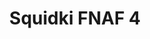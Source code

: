 ---
slug: squidki-fnaf-4
title: Squidki FNAF 4
description: "Squidki FNAF 4 is an exciting online game. Play for free directly in your browser!"
icon: /images/new_mods/Sprunki FNAF 4.png
url: https://wowtbc.net/sprunkin/fnaf4/index.html
previewImage: /images/new_mods/Sprunki FNAF 4.png
type: new mods

# SEO配置
seo:
  title: "Squidki FNAF 4 - Play Free Online Game | Fun Browser Games"
  description: "Squidki FNAF 4 - Play this fun online game for free in your browser. No download required!"
  ogImage: "/images/new_mods/Sprunki FNAF 4.png"
  keywords: "squidki-fnaf-4, online game, browser game, free game, new mods game, play online"

videoUrls:
  - https://www.youtube.com/embed/example1
  - https://www.youtube.com/embed/example2

whyPlay:
  title: "Why Play Squidki FNAF 4?"
  items:
    - "Immersive Gameplay: Squidki FNAF 4 offers an engaging and immersive gaming experience that will keep you entertained for hours"
    - "Challenging Levels: Test your skills with increasingly difficult challenges and obstacles"
    - "Beautiful Graphics: Enjoy stunning visuals and smooth animations that bring the game world to life"
    - "Regular Updates: New content and features are added regularly to keep the game fresh and exciting"
    - "Free to Play: Experience all the fun without spending a penny"
    - "Community Features: Connect with other players, share strategies, and compete for high scores"
    - "Cross-Platform: Play on any device with a web browser, no downloads required"

features:
  title: "Key Features of Squidki FNAF 4"
  image: "/images/new_mods/Sprunki FNAF 4.png"
  items:
    - "Intuitive Controls: Easy to learn controls make Squidki FNAF 4 accessible for players of all skill levels"
    - "Multiple Game Modes: Enjoy various gameplay options that provide different challenges and experiences"
    - "Character Customization: Personalize your gaming experience with unique characters and items"
    - "Achievement System: Complete special tasks to earn rewards and recognition"
    - "Leaderboards: Compete with players worldwide and see who can achieve the highest scores"

characteristics:
  title: "Game Characteristics"
  image: "/images/new_mods/Sprunki FNAF 4.png"
  items:
    - "Genre: New mods game with elements of strategy and skill"
    - "Difficulty: Suitable for both casual gamers and those seeking a challenge"
    - "Play Time: Quick sessions or extended gameplay, depending on your preference"
    - "Art Style: Vibrant and engaging visuals that enhance the gaming experience"
    - "Sound Design: Immersive audio that complements the gameplay perfectly"

info: "Squidki FNAF 4 is an exciting online game that offers players a unique and engaging gaming experience. With its intuitive controls, stunning visuals, and challenging gameplay, Squidki FNAF 4 provides hours of entertainment for players of all ages and skill levels. Whether you're looking for a quick gaming session during a break or an extended play session, Squidki FNAF 4 delivers an immersive experience that will keep you coming back for more. The game features multiple levels of increasing difficulty, ensuring that players are constantly challenged as they progress. With regular updates adding new content and features, Squidki FNAF 4 remains fresh and exciting, providing endless entertainment options for its growing community of players."

howToPlayIntro: "Welcome to Squidki FNAF 4! This guide will walk you through the basics and help you master the game. Whether you're a beginner or looking to improve your skills, these tips and instructions will enhance your gaming experience."

howToPlaySteps:
  - title: "Getting Started"
    description: "Begin your Squidki FNAF 4 adventure by familiarizing yourself with the controls. Use your keyboard or mouse to navigate through the game interface. The tutorial will guide you through the basic mechanics and help you understand the objectives."
  - title: "Understanding the Objectives"
    description: "In Squidki FNAF 4, your main goal is to progress through levels by completing specific objectives. Each level presents unique challenges that require different strategies and approaches."
  - title: "Mastering the Controls"
    description: "Practice using the controls to improve your precision and reaction time. Squidki FNAF 4 requires quick reflexes and strategic thinking to overcome obstacles and defeat opponents."
  - title: "Utilizing Power-ups"
    description: "Collect power-ups throughout the game to enhance your abilities and overcome difficult challenges. Each power-up offers unique advantages that can be crucial for success."
  - title: "Developing Strategies"
    description: "As you progress in Squidki FNAF 4, develop effective strategies for different scenarios. Analyze patterns, anticipate challenges, and adapt your approach to maximize your performance."

faq:
  title: "Frequently Asked Questions about Squidki FNAF 4"
  items:
    - question: "Is Squidki FNAF 4 free to play?"
      answer: "Yes, Squidki FNAF 4 is completely free to play directly in your web browser. No downloads or purchases are required to enjoy the full game experience."
    - question: "Can I play Squidki FNAF 4 on mobile devices?"
      answer: "Yes, Squidki FNAF 4 is optimized for both desktop and mobile play. You can enjoy the game on any device with a web browser and internet connection."
    - question: "Are there any in-game purchases?"
      answer: "While Squidki FNAF 4 is free to play, there may be optional in-game purchases available for cosmetic items or additional features that don't affect core gameplay."
    - question: "How often is Squidki FNAF 4 updated?"
      answer: "The developers regularly update Squidki FNAF 4 with new content, features, and improvements based on player feedback and game performance."
    - question: "Can I play Squidki FNAF 4 offline?"
      answer: "Currently, Squidki FNAF 4 requires an internet connection to play as it's a browser-based online game."
    - question: "Is Squidki FNAF 4 suitable for children?"
      answer: "Yes, Squidki FNAF 4 is designed to be family-friendly and suitable for players of all ages."
    - question: "How do I report bugs or issues?"
      answer: "If you encounter any problems while playing Squidki FNAF 4, you can report them through the game's support page or contact the developers directly through their website."
    - question: "Still Have Questions?"
      answer: "If you have additional questions about Squidki FNAF 4 that aren't covered in this FAQ, please visit our support center or contact our customer service team for assistance."
---